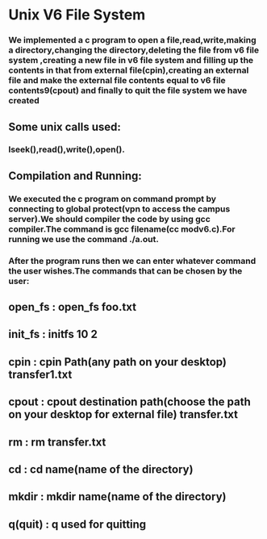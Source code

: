 # Unix V6 File System
### We implemented a c program to open a file,read,write,making a directory,changing the directory,deleting the file from v6 file system ,creating a new file in v6 file system and filling up the contents in that from external file(cpin),creating an external file and make the external file contents equal to v6 file contents9(cpout) and finally to quit the file system we have created
## Some unix calls used:
### lseek(),read(),write(),open().
## Compilation and Running:
### We executed the c program on command prompt by connecting to global protect(vpn to access the campus server).We should compiler the code by using gcc compiler.The command is gcc filename(cc modv6.c).For running we use the command ./a.out.
### After the program runs then we can enter whatever command the user wishes.The commands that can be chosen by the user:
## open_fs :  open_fs foo.txt

## init_fs :  initfs 10 2

## cpin :  cpin Path(any path on your desktop) transfer1.txt

## cpout : cpout destination path(choose the path on your desktop for external file) transfer.txt

## rm : rm transfer.txt

## cd : cd name(name of the directory)

## mkdir : mkdir name(name of the directory)

## q(quit) : q used for quitting
